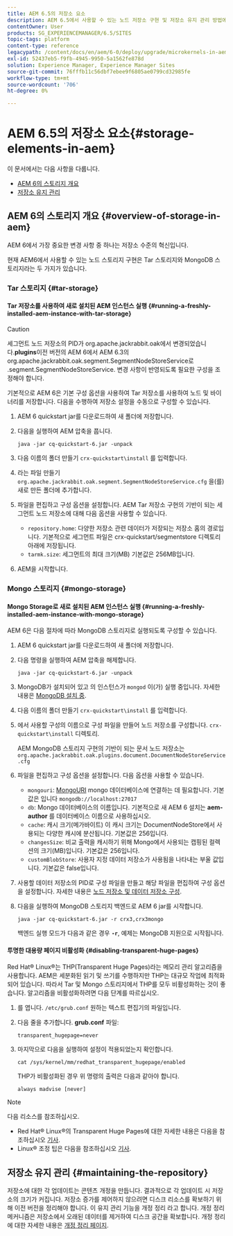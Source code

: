 ```yaml
---
title: AEM 6.5의 저장소 요소
description: AEM 6.5에서 사용할 수 있는 노드 저장소 구현 및 저장소 유지 관리 방법에 대해 알아봅니다.
contentOwner: User
products: SG_EXPERIENCEMANAGER/6.5/SITES
topic-tags: platform
content-type: reference
legacypath: /content/docs/en/aem/6-0/deploy/upgrade/microkernels-in-aem-6-0
exl-id: 52437eb5-f9fb-4945-9950-5a1562fe878d
solution: Experience Manager, Experience Manager Sites
source-git-commit: 76fffb11c56dbf7ebee9f6805ae0799cd32985fe
workflow-type: tm+mt
source-wordcount: '706'
ht-degree: 0%

---
```


# AEM 6.5의 저장소 요소{#storage-elements-in-aem}

이 문서에서는 다음 사항을 다룹니다.

* [AEM 6의 스토리지 개요](/help/sites-deploying/storage-elements-in-aem-6.md#overview-of-storage-in-aem)
* [저장소 유지 관리](/help/sites-deploying/storage-elements-in-aem-6.md#maintaining-the-repository)

## AEM 6의 스토리지 개요 {#overview-of-storage-in-aem}

AEM 6에서 가장 중요한 변경 사항 중 하나는 저장소 수준의 혁신입니다.

현재 AEM6에서 사용할 수 있는 노드 스토리지 구현은 Tar 스토리지와 MongoDB 스토리지라는 두 가지가 있습니다.

### Tar 스토리지 {#tar-storage}

#### Tar 저장소를 사용하여 새로 설치된 AEM 인스턴스 실행 {#running-a-freshly-installed-aem-instance-with-tar-storage}

>[!CAUTION]
>
>세그먼트 노드 저장소의 PID가 org.apache.jackrabbit.oak에서 변경되었습니다.**plugins**&#x200B;이전 버전의 AEM 6에서 AEM 6.3의 org.apache.jackrabbit.oak.segment.SegmentNodeStoreService로 .segment.SegmentNodeStoreService. 변경 사항이 반영되도록 필요한 구성을 조정해야 합니다.

기본적으로 AEM 6은 기본 구성 옵션을 사용하여 Tar 저장소를 사용하여 노드 및 바이너리를 저장합니다. 다음을 수행하여 저장소 설정을 수동으로 구성할 수 있습니다.

1. AEM 6 quickstart jar를 다운로드하여 새 폴더에 저장합니다.
1. 다음을 실행하여 AEM 압축을 풉니다.

   `java -jar cq-quickstart-6.jar -unpack`

1. 다음 이름의 폴더 만들기 `crx-quickstart\install` 를 입력합니다.

1. 라는 파일 만들기 `org.apache.jackrabbit.oak.segment.SegmentNodeStoreService.cfg` 을(를) 새로 만든 폴더에 추가합니다.

1. 파일을 편집하고 구성 옵션을 설정합니다. AEM Tar 저장소 구현의 기반이 되는 세그먼트 노드 저장소에 대해 다음 옵션을 사용할 수 있습니다.

   * `repository.home`: 다양한 저장소 관련 데이터가 저장되는 저장소 홈의 경로입니다. 기본적으로 세그먼트 파일은 crx-quickstart/segmentstore 디렉토리 아래에 저장됩니다.
   * `tarmk.size`: 세그먼트의 최대 크기(MB) 기본값은 256MB입니다.

1. AEM을 시작합니다.

### Mongo 스토리지 {#mongo-storage}

#### Mongo Storage로 새로 설치된 AEM 인스턴스 실행 {#running-a-freshly-installed-aem-instance-with-mongo-storage}

AEM 6은 다음 절차에 따라 MongoDB 스토리지로 실행되도록 구성할 수 있습니다.

1. AEM 6 quickstart jar를 다운로드하여 새 폴더에 저장합니다.
1. 다음 명령을 실행하여 AEM 압축을 해제합니다.

   `java -jar cq-quickstart-6.jar -unpack`

1. MongoDB가 설치되어 있고 의 인스턴스가 `mongod` 이(가) 실행 중입니다. 자세한 내용은 [MongoDB 설치 중](https://docs.mongodb.org/manual/installation/).
1. 다음 이름의 폴더 만들기 `crx-quickstart\install` 를 입력합니다.
1. 에서 사용할 구성의 이름으로 구성 파일을 만들어 노드 저장소를 구성합니다. `crx-quickstart\install` 디렉토리.

   AEM MongoDB 스토리지 구현의 기반이 되는 문서 노드 저장소는 `org.apache.jackrabbit.oak.plugins.document.DocumentNodeStoreService.cfg`

1. 파일을 편집하고 구성 옵션을 설정합니다. 다음 옵션을 사용할 수 있습니다.

   * `mongouri`: [MongoURI](https://docs.mongodb.org/manual/reference/connection-string/) mongo 데이터베이스에 연결하는 데 필요합니다. 기본값은 입니다 `mongodb://localhost:27017`
   * `db`: Mongo 데이터베이스의 이름입니다. 기본적으로 새 AEM 6 설치는 **aem-author** 를 데이터베이스 이름으로 사용하십시오.
   * `cache`: 캐시 크기(메가바이트) 이 캐시 크기는 DocumentNodeStore에서 사용되는 다양한 캐시에 분산됩니다. 기본값은 256입니다.
   * `changesSize`: 비교 출력을 캐시하기 위해 Mongo에서 사용되는 캡핑된 컬렉션의 크기(MB)입니다. 기본값은 256입니다.
   * `customBlobStore`: 사용자 지정 데이터 저장소가 사용됨을 나타내는 부울 값입니다. 기본값은 false입니다.

1. 사용할 데이터 저장소의 PID로 구성 파일을 만들고 해당 파일을 편집하여 구성 옵션을 설정합니다. 자세한 내용은 [노드 저장소 및 데이터 저장소 구성](/help/sites-deploying/data-store-config.md).

1. 다음을 실행하여 MongoDB 스토리지 백엔드로 AEM 6 jar를 시작합니다.

   ```shell
   java -jar cq-quickstart-6.jar -r crx3,crx3mongo
   ```

   백엔드 실행 모드가 다음과 같은 경우 **`-r`**, 예제는 MongoDB 지원으로 시작됩니다.

#### 투명한 대용량 페이지 비활성화 {#disabling-transparent-huge-pages}

Red Hat® Linux®는 THP(Transparent Huge Pages)라는 메모리 관리 알고리즘을 사용합니다. AEM은 세분화된 읽기 및 쓰기를 수행하지만 THP는 대규모 작업에 최적화되어 있습니다. 따라서 Tar 및 Mongo 스토리지에서 THP를 모두 비활성화하는 것이 좋습니다. 알고리즘을 비활성화하려면 다음 단계를 따르십시오.

1. 를 엽니다. `/etc/grub.conf` 원하는 텍스트 편집기의 파일입니다.
1. 다음 줄을 추가합니다. **grub.conf** 파일:

   ```
   transparent_hugepage=never
   ```

1. 마지막으로 다음을 실행하여 설정이 적용되었는지 확인합니다.

   ```
   cat /sys/kernel/mm/redhat_transparent_hugepage/enabled
   ```

   THP가 비활성화된 경우 위 명령의 출력은 다음과 같아야 합니다.

   ```
   always madvise [never]
   ```

>[!NOTE]
>
>다음 리소스를 참조하십시오.
>
>* Red Hat® Linux®의 Transparent Huge Pages에 대한 자세한 내용은 다음을 참조하십시오 [기사](https://access.redhat.com/solutions/46111).
>* Linux® 조정 팁은 다음을 참조하십시오 [기사](https://experienceleague.adobe.com/docs/experience-manager-65/deploying/configuring/configuring-performance.html).
>

## 저장소 유지 관리 {#maintaining-the-repository}

저장소에 대한 각 업데이트는 콘텐츠 개정을 만듭니다. 결과적으로 각 업데이트 시 저장소의 크기가 커집니다. 저장소 증가를 제어하지 않으려면 디스크 리소스를 확보하기 위해 이전 버전을 정리해야 합니다. 이 유지 관리 기능을 개정 정리 라고 합니다. 개정 정리 메커니즘은 저장소에서 오래된 데이터를 제거하여 디스크 공간을 확보합니다. 개정 정리에 대한 자세한 내용은 [개정 정리 페이지](/help/sites-deploying/revision-cleanup.md).
